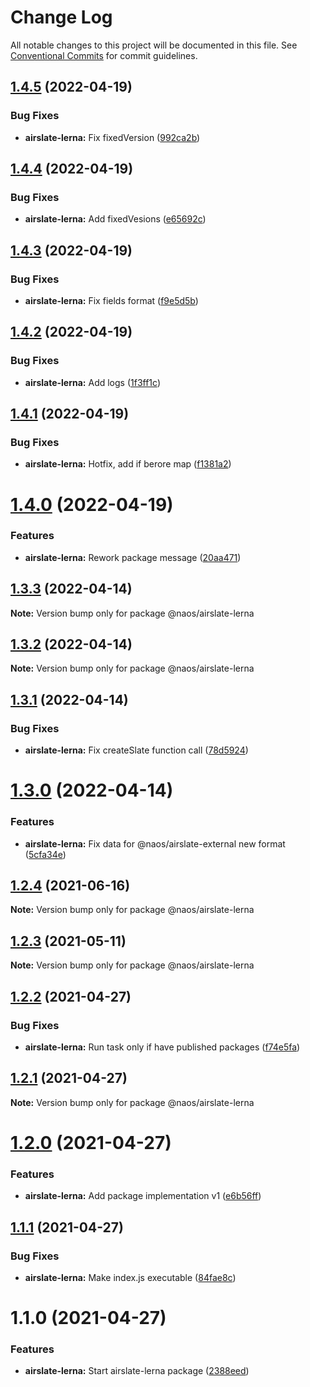 # Change Log

All notable changes to this project will be documented in this file.
See [Conventional Commits](https://conventionalcommits.org) for commit guidelines.

## [1.4.5](https://github.com/isachivka/publish-hook/compare/@naos/airslate-lerna@1.4.4...@naos/airslate-lerna@1.4.5) (2022-04-19)


### Bug Fixes

* **airslate-lerna:** Fix fixedVersion ([992ca2b](https://github.com/isachivka/publish-hook/commit/992ca2b2ce3d086339541a44ce9f0adf2dce2f99))





## [1.4.4](https://github.com/isachivka/publish-hook/compare/@naos/airslate-lerna@1.4.3...@naos/airslate-lerna@1.4.4) (2022-04-19)


### Bug Fixes

* **airslate-lerna:** Add fixedVesions ([e65692c](https://github.com/isachivka/publish-hook/commit/e65692c5ec2cb2d29332f518b370d43edc3afcb7))





## [1.4.3](https://github.com/isachivka/publish-hook/compare/@naos/airslate-lerna@1.4.2...@naos/airslate-lerna@1.4.3) (2022-04-19)


### Bug Fixes

* **airslate-lerna:** Fix fields format ([f9e5d5b](https://github.com/isachivka/publish-hook/commit/f9e5d5bd500420679497f9bbfad3696e31e91c4e))





## [1.4.2](https://github.com/isachivka/publish-hook/compare/@naos/airslate-lerna@1.4.1...@naos/airslate-lerna@1.4.2) (2022-04-19)


### Bug Fixes

* **airslate-lerna:** Add logs ([1f3ff1c](https://github.com/isachivka/publish-hook/commit/1f3ff1cfd528a48b608e596e4f6619a3e0998992))





## [1.4.1](https://github.com/isachivka/publish-hook/compare/@naos/airslate-lerna@1.4.0...@naos/airslate-lerna@1.4.1) (2022-04-19)


### Bug Fixes

* **airslate-lerna:** Hotfix, add if berore map ([f1381a2](https://github.com/isachivka/publish-hook/commit/f1381a2d9aa9a10c30b6113eecb47c249759f7df))





# [1.4.0](https://github.com/isachivka/publish-hook/compare/@naos/airslate-lerna@1.3.3...@naos/airslate-lerna@1.4.0) (2022-04-19)


### Features

* **airslate-lerna:** Rework package message ([20aa471](https://github.com/isachivka/publish-hook/commit/20aa47137289878aa8dd620f4c17588f30e3fbfe))





## [1.3.3](https://github.com/isachivka/publish-hook/compare/@naos/airslate-lerna@1.3.2...@naos/airslate-lerna@1.3.3) (2022-04-14)

**Note:** Version bump only for package @naos/airslate-lerna





## [1.3.2](https://github.com/isachivka/publish-hook/compare/@naos/airslate-lerna@1.3.1...@naos/airslate-lerna@1.3.2) (2022-04-14)

**Note:** Version bump only for package @naos/airslate-lerna





## [1.3.1](https://github.com/isachivka/publish-hook/compare/@naos/airslate-lerna@1.3.0...@naos/airslate-lerna@1.3.1) (2022-04-14)


### Bug Fixes

* **airslate-lerna:** Fix createSlate function call ([78d5924](https://github.com/isachivka/publish-hook/commit/78d59249d8d792e4a3022c684f81b6e0e62c7448))





# [1.3.0](https://github.com/isachivka/publish-hook/compare/@naos/airslate-lerna@1.2.4...@naos/airslate-lerna@1.3.0) (2022-04-14)


### Features

* **airslate-lerna:** Fix data for @naos/airslate-external new format ([5cfa34e](https://github.com/isachivka/publish-hook/commit/5cfa34e16c95df003fc4cf5e4e4a6ac9ebfe53a1))





## [1.2.4](https://github.com/isachivka/publish-hook/compare/@naos/airslate-lerna@1.2.3...@naos/airslate-lerna@1.2.4) (2021-06-16)

**Note:** Version bump only for package @naos/airslate-lerna





## [1.2.3](https://github.com/isachivka/publish-hook/compare/@naos/airslate-lerna@1.2.2...@naos/airslate-lerna@1.2.3) (2021-05-11)

**Note:** Version bump only for package @naos/airslate-lerna





## [1.2.2](https://github.com/isachivka/publish-hook/compare/@naos/airslate-lerna@1.2.1...@naos/airslate-lerna@1.2.2) (2021-04-27)


### Bug Fixes

* **airslate-lerna:** Run task only if have published packages ([f74e5fa](https://github.com/isachivka/publish-hook/commit/f74e5fa80644b3800dd835109ed69a575d92926b))





## [1.2.1](https://github.com/isachivka/publish-hook/compare/@naos/airslate-lerna@1.2.0...@naos/airslate-lerna@1.2.1) (2021-04-27)

**Note:** Version bump only for package @naos/airslate-lerna





# [1.2.0](https://github.com/isachivka/publish-hook/compare/@naos/airslate-lerna@1.1.1...@naos/airslate-lerna@1.2.0) (2021-04-27)


### Features

* **airslate-lerna:** Add package implementation v1 ([e6b56ff](https://github.com/isachivka/publish-hook/commit/e6b56ff7067f39df067cafcd221369bb09d8f1ce))





## [1.1.1](https://github.com/isachivka/publish-hook/compare/@naos/airslate-lerna@1.1.0...@naos/airslate-lerna@1.1.1) (2021-04-27)


### Bug Fixes

* **airslate-lerna:** Make index.js executable ([84fae8c](https://github.com/isachivka/publish-hook/commit/84fae8c0c4402c9b58d2f702a9c78125018162d7))





# 1.1.0 (2021-04-27)


### Features

* **airslate-lerna:** Start airslate-lerna package ([2388eed](https://github.com/isachivka/publish-hook/commit/2388eed2fad0da0495f87c44eb438c14f6292ae4))

